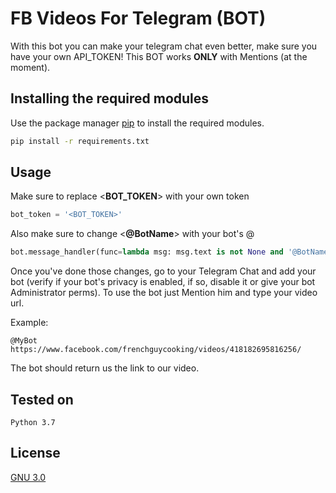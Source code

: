 # FB Videos For Telegram (BOT)
With this bot you can make your telegram chat even better, make sure you have your own API_TOKEN! This BOT works **ONLY** with Mentions (at the moment).

## Installing the required modules

Use the package manager [pip](https://pip.pypa.io/en/stable/) to install the required modules.

```bash
pip install -r requirements.txt
```

## Usage
Make sure to replace <**BOT_TOKEN**> with your own token
```python
bot_token = '<BOT_TOKEN>'
```
Also make sure to change <**@BotName**> with your bot's @
```python
bot.message_handler(func=lambda msg: msg.text is not None and '@BotName' in msg.text)
```
Once you've done those changes, go to your Telegram Chat and add your bot (verify if your bot's privacy is enabled, if so, disable it or give your bot Administrator perms). To use the bot just Mention him and type your video url.

Example:

    @MyBot https://www.facebook.com/frenchguycooking/videos/418182695816256/
The bot should return us the link to our video.


## Tested on

    Python 3.7

## License
[GNU 3.0](https://www.gnu.org/licenses/gpl-3.0.html)
